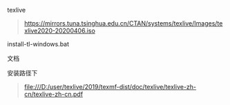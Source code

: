 texlive

> https://mirrors.tuna.tsinghua.edu.cn/CTAN/systems/texlive/Images/texlive2020-20200406.iso



install-tl-windows.bat



文档



安装路径下



> [file:///D:/user/texlive/2019/texmf-dist/doc/texlive/texlive-zh-cn/texlive-zh-cn.pdf](file:///D:/user/texlive/2019/texmf-dist/doc/texlive/texlive-zh-cn/texlive-zh-cn.pdf)







